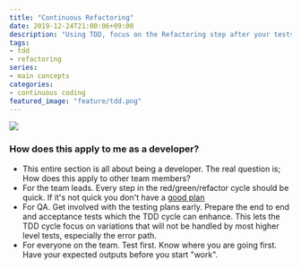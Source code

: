 ```yaml
---
title: "Continuous Refactoring"
date: 2019-12-24T21:00:06+09:00
description: "Using TDD, focus on the Refactoring step after your tests are passing for safe design and architecture changes."
tags:
- tdd
- refactoring
series:
- main concepts
categories:
- continuous coding
featured_image: "feature/tdd.png"
---
```


![](/images/feature/tdd.png)

### How does this apply to me as a developer?

- This entire section is all about being a developer. The real question is; How does this apply to other team members?
- For the team leads. Every step in the red/green/refactor cycle should be quick. If it's not quick you don't have a [good plan](/posts/2_continuous-planning)
- For QA.  Get involved with the testing plans early. Prepare the end to end and acceptance tests which the TDD cycle can enhance.  This lets the TDD cycle focus on variations that will not be handled by most higher level tests, especially the error path.
- For everyone on the team. Test first. Know where you are going first. Have your expected outputs before you start "work".